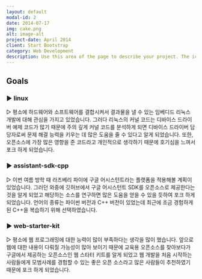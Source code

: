 ```yaml
---
layout: default
modal-id: 2
date: 2014-07-17
img: cake.png
alt: image-alt
project-date: April 2014
client: Start Bootstrap
category: Web Development
description: Use this area of the page to describe your project. The icon above is part of a free icon set by <a href="https://sellfy.com/p/8Q9P/jV3VZ/">Flat Icons</a>. On their website, you can download their free set with 16 icons, or you can purchase the entire set with 146 icons for only $12!
---
```



## Goals    



### ▶ linux 

▷ 평소에 하드웨어와 소프트웨어를 결합시켜서 결과물을 낼 수 있는 임베디드 리눅스 개발에 대해 관심을 가지고 있었습니다. 그러다 리눅스의 커널 코드는 디바이스 드라이버 예제 코드가 많기 때문에 주의 깊게 커널 코드를 분석하게 되면 디바이스 드라이버 담당자로써 문제 해결 능력을 키우는 데 많은 도움을 줄 수 있다고 알게 되었습니다. 또한, 오픈소스에 가장 많은 영향을 준 코드라고 개인적으로 생각하기 때문에 호기심을 느껴서 포크 하게 되었습니다.  


### ▶ assistant-sdk-cpp 

▷ 이번 여름 방학 때 라즈베리 파이에 구글 어시스턴트라는 플랫폼을 적용해볼 계획이 있었습니다. 그러던 와중에 깃허브에서 구글 어시스턴트 SDK를 오픈소스로 제공한다는 것을 알게 되었고 해당하는 소스를 연구하면 많은 도움을 얻을 수 있을 듯하여 포크 하게 되었습니다. 언어의 종류는 파이썬 버전과 C++ 버전이 있었는데 최근에 조금 경험하게 된 C++을 복습하기 위해 선택하였습니다.  



### ▶ web-starter-kit 

▷ 평소에 웹 프로그래밍에 대한 능력이 많이 부족하다는 생각을 많이 했습니다. 앞으로 웹에 대한 내용이 다뤄질 가능성이 많아 보이기 때문에 교육용 오픈소스를 찾아보다가 구글에서 제공하는 오픈소스인 웹 스타터 키트를 알게 되었고 웹 개발을 처음 시작하는 사람들에게 모범사례를 경험할 수 있는 좋은 오픈 소스라고 많은 사람들이 추천하였기 때문에 포크 하게 되었습니다.    